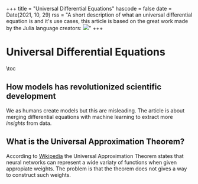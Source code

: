 +++
title = "Universal Differential Equations"
hascode = false
date = Date(2021, 10, 29)
rss = "A short description of what an universal differential equation is and it's use cases, this article is based on the great work made by the Julia language creators: ![](https://arxiv.org/abs/2001.04385)"
+++


# Universal Differential Equations

\toc

## How models has revolutionized scientific development

We as humans create models but this are misleading.
The article is about merging differential equations with machine learning to extract more *insights* from data.

## What is the Universal Approximation Theorem?

According to [Wikipedia](https://en.wikipedia.org/wiki/Universal_approximation_theorem) the Universal Approximation Theorem states that neural networks can represent a wide variaty of functions when given appropiate weights. The problem is that the theorem does not gives a way to construct such weights.
